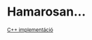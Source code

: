 # Hamarosan...
<sup>[C++ implementáció](https://github.com/vismate/Algoritmusok/blob/main/src/Sort/quick_sort.cpp)</sup>